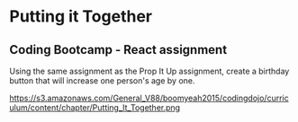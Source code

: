 # Putting it Together

## Coding Bootcamp - React assignment 

Using the same assignment as the Prop It Up assignment, create a birthday button that will increase one person's age by one.

https://s3.amazonaws.com/General_V88/boomyeah2015/codingdojo/curriculum/content/chapter/Putting_It_Together.png
